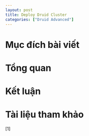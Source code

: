 ```yaml
---
layout: post
title: Deploy Druid Cluster
categories: ["Druid Advanced"]
---
```


# Mục đích bài viết


# Tổng quan

# Kết luận

# Tài liệu tham khảo
[1] 